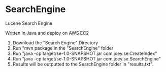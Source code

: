 # SearchEngine

Lucene Search Engine

Written in Java and deploy on AWS EC2

1. Download the "Search Engine" Directory
2. Run "mvn package in the "SearchEngine" folder
3. Run "java -cp target/se-1.0-SNAPSHOT.jar com.joey.se.CreateIndex"
4. Run "java -cp target/se-1.0-SNAPSHOT.jar com.joey.se.SearchEngine"
5. Results will be outputted to the SearchEngine folder in "results.txt".
